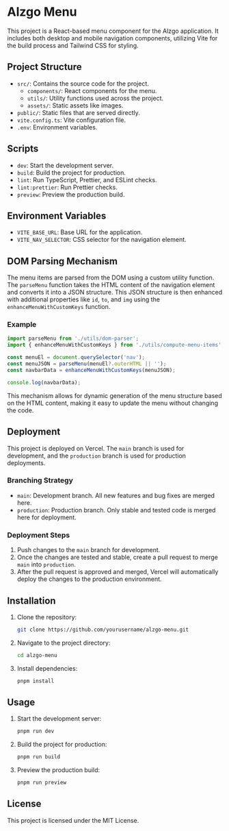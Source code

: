 # Alzgo Menu

This project is a React-based menu component for the Alzgo application. It includes both desktop and mobile navigation components, utilizing Vite for the build process and Tailwind CSS for styling.

## Project Structure

- `src/`: Contains the source code for the project.
  - `components/`: React components for the menu.
  - `utils/`: Utility functions used across the project.
  - `assets/`: Static assets like images.
- `public/`: Static files that are served directly.
- `vite.config.ts`: Vite configuration file.
- `.env`: Environment variables.

## Scripts

- `dev`: Start the development server.
- `build`: Build the project for production.
- `lint`: Run TypeScript, Prettier, and ESLint checks.
- `lint:prettier`: Run Prettier checks.
- `preview`: Preview the production build.

## Environment Variables

- `VITE_BASE_URL`: Base URL for the application.
- `VITE_NAV_SELECTOR`: CSS selector for the navigation element.

## DOM Parsing Mechanism

The menu items are parsed from the DOM using a custom utility function. The `parseMenu` function takes the HTML content of the navigation element and converts it into a JSON structure. This JSON structure is then enhanced with additional properties like `id`, `to`, and `img` using the `enhanceMenuWithCustomKeys` function.

### Example

```typescript
import parseMenu from './utils/dom-parser';
import { enhanceMenuWithCustomKeys } from './utils/compute-menu-items';

const menuEl = document.querySelector('nav');
const menuJSON = parseMenu(menuEl?.outerHTML || '');
const navbarData = enhanceMenuWithCustomKeys(menuJSON);

console.log(navbarData);
```

This mechanism allows for dynamic generation of the menu structure based on the HTML content, making it easy to update the menu without changing the code.

## Deployment

This project is deployed on Vercel. The `main` branch is used for development, and the `production` branch is used for production deployments.

### Branching Strategy

- `main`: Development branch. All new features and bug fixes are merged here.
- `production`: Production branch. Only stable and tested code is merged here for deployment.

### Deployment Steps

1. Push changes to the `main` branch for development.
2. Once the changes are tested and stable, create a pull request to merge `main` into `production`.
3. After the pull request is approved and merged, Vercel will automatically deploy the changes to the production environment.

## Installation

1. Clone the repository:
   ```sh
   git clone https://github.com/yourusername/alzgo-menu.git
   ```
2. Navigate to the project directory:
   ```sh
   cd alzgo-menu
   ```
3. Install dependencies:
   ```sh
   pnpm install
   ```

## Usage

1. Start the development server:
   ```sh
   pnpm run dev
   ```
2. Build the project for production:
   ```sh
   pnpm run build
   ```
3. Preview the production build:
   ```sh
   pnpm run preview
   ```

## License

This project is licensed under the MIT License.
